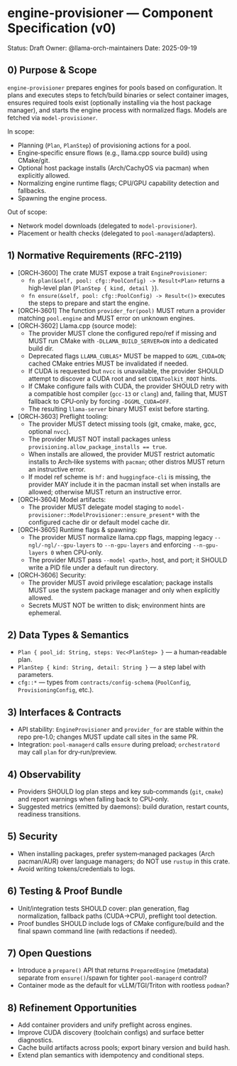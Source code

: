 # engine-provisioner — Component Specification (v0)

Status: Draft
Owner: @llama-orch-maintainers
Date: 2025-09-19

## 0) Purpose & Scope

`engine-provisioner` prepares engines for pools based on configuration. It plans and executes steps to fetch/build binaries or select container images, ensures required tools exist (optionally installing via the host package manager), and starts the engine process with normalized flags. Models are fetched via `model-provisioner`.

In scope:
- Planning (`Plan`, `PlanStep`) of provisioning actions for a pool.
- Engine‑specific ensure flows (e.g., llama.cpp source build) using CMake/git.
- Optional host package installs (Arch/CachyOS via pacman) when explicitly allowed.
- Normalizing engine runtime flags; CPU/GPU capability detection and fallbacks.
- Spawning the engine process.

Out of scope:
- Network model downloads (delegated to `model-provisioner`).
- Placement or health checks (delegated to `pool-managerd`/adapters).

## 1) Normative Requirements (RFC‑2119)

- [ORCH‑3600] The crate MUST expose a trait `EngineProvisioner`:
  - `fn plan(&self, pool: cfg::PoolConfig) -> Result<Plan>` returns a high‑level plan (`PlanStep { kind, detail }`).
  - `fn ensure(&self, pool: cfg::PoolConfig) -> Result<()>` executes the steps to prepare and start the engine.
- [ORCH‑3601] The function `provider_for(pool)` MUST return a provider matching `pool.engine` and MUST error on unknown engines.
- [ORCH‑3602] Llama.cpp (source mode):
  - The provider MUST clone the configured repo/ref if missing and MUST run CMake with `-DLLAMA_BUILD_SERVER=ON` into a dedicated build dir.
  - Deprecated flags `LLAMA_CUBLAS*` MUST be mapped to `GGML_CUDA=ON`; cached CMake entries MUST be invalidated if needed.
  - If CUDA is requested but `nvcc` is unavailable, the provider SHOULD attempt to discover a CUDA root and set `CUDAToolkit_ROOT` hints.
  - If CMake configure fails with CUDA, the provider SHOULD retry with a compatible host compiler (`gcc-13` or `clang`) and, failing that, MUST fallback to CPU‑only by forcing `-DGGML_CUDA=OFF`.
  - The resulting `llama-server` binary MUST exist before starting.
- [ORCH‑3603] Preflight tooling:
  - The provider MUST detect missing tools (git, cmake, make, gcc, optional `nvcc`).
  - The provider MUST NOT install packages unless `provisioning.allow_package_installs == true`.
  - When installs are allowed, the provider MUST restrict automatic installs to Arch‑like systems with `pacman`; other distros MUST return an instructive error.
  - If model ref scheme is `hf:` and `huggingface-cli` is missing, the provider MAY include it in the pacman install set when installs are allowed; otherwise MUST return an instructive error.
- [ORCH‑3604] Model artifacts:
  - The provider MUST delegate model staging to `model-provisioner::ModelProvisioner::ensure_present*` with the configured cache dir or default model cache dir.
- [ORCH‑3605] Runtime flags & spawning:
  - The provider MUST normalize llama.cpp flags, mapping legacy `--ngl/-ngl/--gpu-layers` to `--n-gpu-layers` and enforcing `--n-gpu-layers 0` when CPU‑only.
  - The provider MUST pass `--model <path>`, host, and port; it SHOULD write a PID file under a default run directory.
- [ORCH‑3606] Security:
  - The provider MUST avoid privilege escalation; package installs MUST use the system package manager and only when explicitly allowed.
  - Secrets MUST NOT be written to disk; environment hints are ephemeral.

## 2) Data Types & Semantics

- `Plan { pool_id: String, steps: Vec<PlanStep> }` — a human‑readable plan.
- `PlanStep { kind: String, detail: String }` — a step label with parameters.
- `cfg::*` — types from `contracts/config-schema` (`PoolConfig`, `ProvisioningConfig`, etc.).

## 3) Interfaces & Contracts

- API stability: `EngineProvisioner` and `provider_for` are stable within the repo pre‑1.0; changes MUST update call sites in the same PR.
- Integration: `pool-managerd` calls `ensure` during preload; `orchestratord` may call `plan` for dry‑run/preview.

## 4) Observability

- Providers SHOULD log plan steps and key sub‑commands (`git`, `cmake`) and report warnings when falling back to CPU‑only.
- Suggested metrics (emitted by daemons): build duration, restart counts, readiness transitions.

## 5) Security

- When installing packages, prefer system‑managed packages (Arch pacman/AUR) over language managers; do NOT use `rustup` in this crate.
- Avoid writing tokens/credentials to logs.

## 6) Testing & Proof Bundle

- Unit/integration tests SHOULD cover: plan generation, flag normalization, fallback paths (CUDA→CPU), preflight tool detection.
- Proof bundles SHOULD include logs of CMake configure/build and the final spawn command line (with redactions if needed).

## 7) Open Questions

- Introduce a `prepare()` API that returns `PreparedEngine` (metadata) separate from `ensure()`/spawn for tighter `pool-managerd` control?
- Container mode as the default for vLLM/TGI/Triton with rootless `podman`?

## 8) Refinement Opportunities

- Add container providers and unify preflight across engines.
- Improve CUDA discovery (toolchain configs) and surface better diagnostics.
- Cache build artifacts across pools; export binary version and build hash.
- Extend plan semantics with idempotency and conditional steps.
